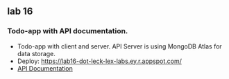 ## lab 16

### Todo-app with API documentation. 

- Todo-app with client and server. API Server is using MongoDB Atlas for data storage.
- Deploy: https://lab16-dot-leck-lex-labs.ey.r.appspot.com/
- [API Documentation](https://documenter.getpostman.com/view/24341668/2s8Yemvv2T)
